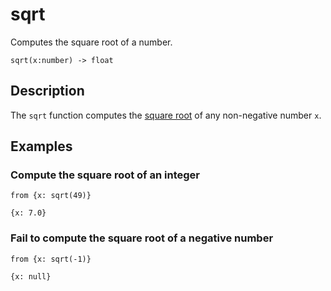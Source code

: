 # sqrt

Computes the square root of a number.

```tql
sqrt(x:number) -> float
```

## Description

The `sqrt` function computes the [square
root](https://en.wikipedia.org/wiki/Square_root) of any non-negative number `x`.

## Examples

### Compute the square root of an integer

```tql
from {x: sqrt(49)}
```

```tql
{x: 7.0}
```

### Fail to compute the square root of a negative number

```tql
from {x: sqrt(-1)}
```

```tql
{x: null}
```
